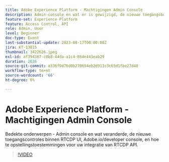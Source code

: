 ```yaml
---
title: Adobe Experience Platform - Machtigingen Admin Console
description: Admin-console en wat er is gewijzigd, de nieuwe toegangsbesturingselementen binnen de RTCDP-interface, Adobe.io/developer-console en hoe u machtigingen instelt voor uw RTCDP API-integratie.
feature-set: Experience Platform
feature: Access Control, API
role: Admin, User
level: Beginner
doc-type: Event
last-substantial-update: 2023-08-17T00:00:00Z
jira: KT-13815
thumbnail: 3422626.jpeg
exl-id: af394367-c8b8-44da-a1c4-864e443eab29
duration: 2626
source-git-commit: a336f9d76d0b270694eb2d911c3c65d1fbe27d40
workflow-type: tm+mt
source-wordcount: '66'
ht-degree: 0%

---
```


# Adobe Experience Platform - Machtigingen Admin Console

Bedekte onderwerpen - Admin console en wat veranderde, de nieuwe toegangscontroles binnen RTCDP UI, Adobe.io/developer console, en hoe te opstellingstoestemmingen voor uw integratie van RTCDP API.

>[!VIDEO](https://video.tv.adobe.com/v/3422626/?learn=on)
